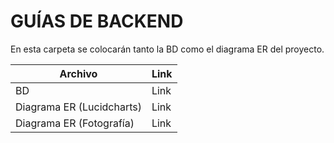 # GUÍAS DE BACKEND

En esta carpeta se colocarán tanto la BD como el diagrama ER del proyecto.



| Archivo|Link|
|--------|----|
|BD|Link | asdasdf
|Diagrama ER (Lucidcharts)|Link|
|Diagrama ER (Fotografía)|Link|
